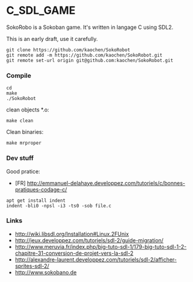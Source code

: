# C_SDL_GAME
SokoRobo is a Sokoban game. It's written in langage C using SDL2.

This is an early draft, use it carefully.

```
git clone https://github.com/kaochen/SokoRobot
git remote add -m https://github.com/kaochen/SokoRobot.git
git remote set-url origin git@github.com:kaochen/SokoRobot.git
```

### Compile
```
cd
make
./SokoRobot
```

clean objects *.o:
```
make clean
```
Clean binaries:
```
make mrproper
```

### Dev stuff
Good pratice:
 * [FR] http://emmanuel-delahaye.developpez.com/tutoriels/c/bonnes-pratiques-codage-c/
```
apt get install indent
indent -bli0 -npsl -i3 -ts0 -sob file.c
```


### Links
 * http://wiki.libsdl.org/Installation#Linux.2FUnix
 * http://jeux.developpez.com/tutoriels/sdl-2/guide-migration/
 * http://www.meruvia.fr/index.php/big-tuto-sdl-1/179-big-tuto-sdl-1-2-chapitre-31-conversion-de-projet-vers-la-sdl-2
 * http://alexandre-laurent.developpez.com/tutoriels/sdl-2/afficher-sprites-sdl-2/
 * http://www.sokobano.de

